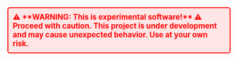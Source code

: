 <div style="border: 2px solid red; padding: 10px; background-color: #ffe6e6; color: red; font-weight: bold; font-size: 1.2em; border-radius: 5px;">
    ⚠️ **WARNING: This is experimental software!** ⚠️  
    Proceed with caution. This project is under development and may cause unexpected behavior. Use at your own risk.
</div>

